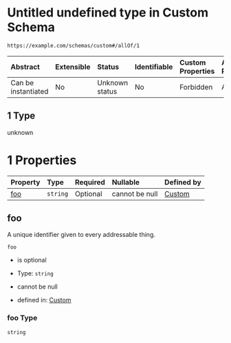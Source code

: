 # Untitled undefined type in Custom Schema

```txt
https://example.com/schemas/custom#/allOf/1
```



| Abstract            | Extensible | Status         | Identifiable | Custom Properties | Additional Properties | Access Restrictions | Defined In                                                                            |
| :------------------ | :--------- | :------------- | :----------- | :---------------- | :-------------------- | :------------------ | :------------------------------------------------------------------------------------ |
| Can be instantiated | No         | Unknown status | No           | Forbidden         | Allowed               | none                | [custom.schema.json*](../generated-schemas/custom.schema.json "open original schema") |

## 1 Type

unknown

# 1 Properties

| Property    | Type     | Required | Nullable       | Defined by                                                                                                                  |
| :---------- | :------- | :------- | :------------- | :-------------------------------------------------------------------------------------------------------------------------- |
| [foo](#foo) | `string` | Optional | cannot be null | [Custom](custom-definitions-first-properties-foo.md "https://example.com/schemas/custom#/definitions/first/properties/foo") |

## foo

A unique identifier given to every addressable thing.

`foo`

*   is optional

*   Type: `string`

*   cannot be null

*   defined in: [Custom](custom-definitions-first-properties-foo.md "https://example.com/schemas/custom#/definitions/first/properties/foo")

### foo Type

`string`
